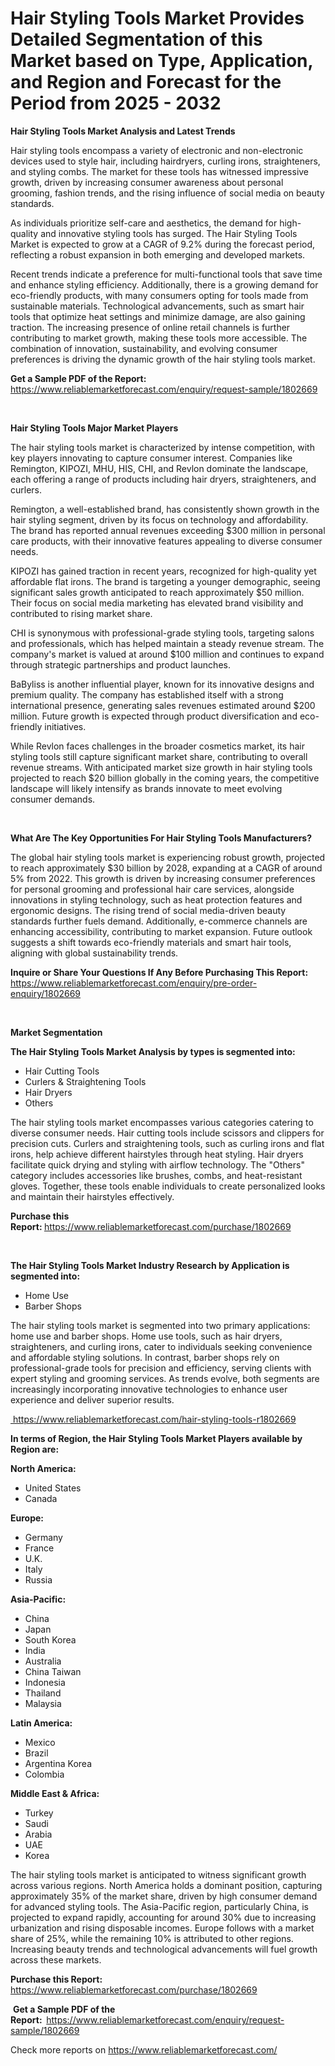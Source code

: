 <p><h1>Hair Styling Tools Market Provides Detailed Segmentation of this Market based on Type, Application, and Region and Forecast for the Period from 2025 - 2032</h1></p><p><strong>Hair Styling Tools Market Analysis and Latest Trends</strong></p>
<p><p>Hair styling tools encompass a variety of electronic and non-electronic devices used to style hair, including hairdryers, curling irons, straighteners, and styling combs. The market for these tools has witnessed impressive growth, driven by increasing consumer awareness about personal grooming, fashion trends, and the rising influence of social media on beauty standards. </p><p>As individuals prioritize self-care and aesthetics, the demand for high-quality and innovative styling tools has surged. The Hair Styling Tools Market is expected to grow at a CAGR of 9.2% during the forecast period, reflecting a robust expansion in both emerging and developed markets.</p><p>Recent trends indicate a preference for multi-functional tools that save time and enhance styling efficiency. Additionally, there is a growing demand for eco-friendly products, with many consumers opting for tools made from sustainable materials. Technological advancements, such as smart hair tools that optimize heat settings and minimize damage, are also gaining traction. The increasing presence of online retail channels is further contributing to market growth, making these tools more accessible. The combination of innovation, sustainability, and evolving consumer preferences is driving the dynamic growth of the hair styling tools market.</p></p>
<p><strong>Get a Sample PDF of the Report:&nbsp;</strong> <a href="https://www.reliablemarketforecast.com/enquiry/request-sample/1802669?utm_campaign=2407&utm_medium=2&utm_source=Github&utm_content=ia&utm_term=07022025&utm_id=hair-styling-tools">https://www.reliablemarketforecast.com/enquiry/request-sample/1802669</a></p>
<p>&nbsp;</p>
<p><strong>Hair Styling Tools Major Market Players</strong></p>
<p><p>The hair styling tools market is characterized by intense competition, with key players innovating to capture consumer interest. Companies like Remington, KIPOZI, MHU, HIS, CHI, and Revlon dominate the landscape, each offering a range of products including hair dryers, straighteners, and curlers.</p><p>Remington, a well-established brand, has consistently shown growth in the hair styling segment, driven by its focus on technology and affordability. The brand has reported annual revenues exceeding $300 million in personal care products, with their innovative features appealing to diverse consumer needs.</p><p>KIPOZI has gained traction in recent years, recognized for high-quality yet affordable flat irons. The brand is targeting a younger demographic, seeing significant sales growth anticipated to reach approximately $50 million. Their focus on social media marketing has elevated brand visibility and contributed to rising market share.</p><p>CHI is synonymous with professional-grade styling tools, targeting salons and professionals, which has helped maintain a steady revenue stream. The company's market is valued at around $100 million and continues to expand through strategic partnerships and product launches.</p><p>BaByliss is another influential player, known for its innovative designs and premium quality. The company has established itself with a strong international presence, generating sales revenues estimated around $200 million. Future growth is expected through product diversification and eco-friendly initiatives.</p><p>While Revlon faces challenges in the broader cosmetics market, its hair styling tools still capture significant market share, contributing to overall revenue streams. With anticipated market size growth in hair styling tools projected to reach $20 billion globally in the coming years, the competitive landscape will likely intensify as brands innovate to meet evolving consumer demands.</p></p>
<p>&nbsp;</p>
<p><strong>What Are The Key Opportunities For Hair Styling Tools Manufacturers?</strong></p>
<p><p>The global hair styling tools market is experiencing robust growth, projected to reach approximately $30 billion by 2028, expanding at a CAGR of around 5% from 2022. This growth is driven by increasing consumer preferences for personal grooming and professional hair care services, alongside innovations in styling technology, such as heat protection features and ergonomic designs. The rising trend of social media-driven beauty standards further fuels demand. Additionally, e-commerce channels are enhancing accessibility, contributing to market expansion. Future outlook suggests a shift towards eco-friendly materials and smart hair tools, aligning with global sustainability trends.</p></p>
<p><strong>Inquire or Share Your Questions If Any Before Purchasing This Report:</strong> <a href="https://www.reliablemarketforecast.com/enquiry/pre-order-enquiry/1802669?utm_campaign=2407&utm_medium=2&utm_source=Github&utm_content=ia&utm_term=07022025&utm_id=hair-styling-tools">https://www.reliablemarketforecast.com/enquiry/pre-order-enquiry/1802669</a></p>
<p>&nbsp;</p>
<p><strong>Market Segmentation</strong></p>
<p><strong>The Hair Styling Tools Market Analysis by types is segmented into:</strong></p>
<p><ul><li>Hair Cutting Tools</li><li>Curlers & Straightening Tools</li><li>Hair Dryers</li><li>Others</li></ul></p>
<p><p>The hair styling tools market encompasses various categories catering to diverse consumer needs. Hair cutting tools include scissors and clippers for precision cuts. Curlers and straightening tools, such as curling irons and flat irons, help achieve different hairstyles through heat styling. Hair dryers facilitate quick drying and styling with airflow technology. The "Others" category includes accessories like brushes, combs, and heat-resistant gloves. Together, these tools enable individuals to create personalized looks and maintain their hairstyles effectively.</p></p>
<p><strong>Purchase this Report:&nbsp;</strong><a href="https://www.reliablemarketforecast.com/purchase/1802669?utm_campaign=2407&utm_medium=2&utm_source=Github&utm_content=ia&utm_term=07022025&utm_id=hair-styling-tools">https://www.reliablemarketforecast.com/purchase/1802669</a></p>
<p>&nbsp;</p>
<p><strong>The Hair Styling Tools Market Industry Research by Application is segmented into:</strong></p>
<p><ul><li>Home Use</li><li>Barber Shops</li></ul></p>
<p><p>The hair styling tools market is segmented into two primary applications: home use and barber shops. Home use tools, such as hair dryers, straighteners, and curling irons, cater to individuals seeking convenience and affordable styling solutions. In contrast, barber shops rely on professional-grade tools for precision and efficiency, serving clients with expert styling and grooming services. As trends evolve, both segments are increasingly incorporating innovative technologies to enhance user experience and deliver superior results.</p></p>
<p><a href="https://www.reliablemarketforecast.com/hair-styling-tools-r1802669?utm_campaign=2407&utm_medium=2&utm_source=Github&utm_content=ia&utm_term=07022025&utm_id=hair-styling-tools">&nbsp;https://www.reliablemarketforecast.com/hair-styling-tools-r1802669</a></p>
<p><strong>In terms of Region, the Hair Styling Tools Market Players available by Region are:</strong></p>
<p>
    <p> <strong> North America: </strong>
        <ul>
            <li>United States</li>
            <li>Canada</li>
        </ul>
        </p> 
    <p> <strong> Europe: </strong>
        <ul>
            <li>Germany</li>
            <li>France</li>
            <li>U.K.</li>
            <li>Italy</li>
            <li>Russia</li>
        </ul>
        </p> 
    <p> <strong> Asia-Pacific: </strong>
        <ul>
            <li>China</li>
            <li>Japan</li>
            <li>South Korea</li>
            <li>India</li>
            <li>Australia</li>
            <li>China Taiwan</li>
            <li>Indonesia</li>
            <li>Thailand</li>
            <li>Malaysia</li>
        </ul>
        </p> 
    <p> <strong> Latin America: </strong>
        <ul>
            <li>Mexico</li>
            <li>Brazil</li>
            <li>Argentina Korea</li>
            <li>Colombia</li>
        </ul>
        </p> 
    <p> <strong> Middle East & Africa: </strong>
        <ul>
            <li>Turkey</li>
            <li>Saudi</li>
            <li>Arabia</li>
            <li>UAE</li>
            <li>Korea</li>
        </ul>
    </p>
    </p>
<p><p>The hair styling tools market is anticipated to witness significant growth across various regions. North America holds a dominant position, capturing approximately 35% of the market share, driven by high consumer demand for advanced styling tools. The Asia-Pacific region, particularly China, is projected to expand rapidly, accounting for around 30% due to increasing urbanization and rising disposable incomes. Europe follows with a market share of 25%, while the remaining 10% is attributed to other regions. Increasing beauty trends and technological advancements will fuel growth across these markets.</p></p>
<p><strong>Purchase this Report: </strong><a href="https://www.reliablemarketforecast.com/purchase/1802669?utm_campaign=2407&utm_medium=2&utm_source=Github&utm_content=ia&utm_term=07022025&utm_id=hair-styling-tools">https://www.reliablemarketforecast.com/purchase/1802669</a></p>
<p>&nbsp;<strong>Get a Sample PDF of the Report:&nbsp;&nbsp;</strong><a href="https://www.reliablemarketforecast.com/enquiry/request-sample/1802669?utm_campaign=2407&utm_medium=2&utm_source=Github&utm_content=ia&utm_term=07022025&utm_id=hair-styling-tools">https://www.reliablemarketforecast.com/enquiry/request-sample/1802669</a></p>
<p><strong></strong></p>
<p>Check more reports on <a href="https://www.reliablemarketforecast.com/?utm_campaign=2407&utm_medium=2&utm_source=Github&utm_content=ia&utm_term=07022025&utm_id=hair-styling-tools">https://www.reliablemarketforecast.com/</a></p>